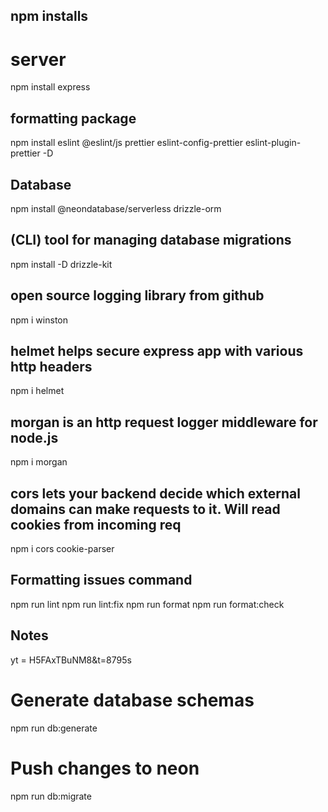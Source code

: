 ## npm installs

# server
npm install express

## formatting package
npm install eslint @eslint/js prettier eslint-config-prettier eslint-plugin-prettier -D

## Database
npm install @neondatabase/serverless drizzle-orm

## (CLI) tool for managing database migrations
npm install -D drizzle-kit

## open source logging library from github
npm i winston

## helmet helps secure express app with various http headers
npm i helmet

## morgan is an http request logger middleware for node.js
npm i morgan

## cors lets your backend decide which external domains can make requests to it. Will read cookies from incoming req
npm i cors cookie-parser

## Formatting issues command
npm run lint
npm run lint:fix
npm run format
npm run format:check

## Notes
yt = H5FAxTBuNM8&t=8795s

# Generate database schemas
npm run db:generate

# Push changes to neon
npm run db:migrate